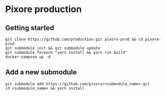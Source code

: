 # Pixore production

## Getting started

```
git clone https://github.com/production.git pixore-prod && cd pixore-prod
git submodule init && git submodule update
git submodule foreach "yarn install && yarn run build"
docker-compose up -d
```

## Add a new submodule

```console
git submodule add https://github.com/pixore/<submodule_name>.git
cd <submodule_name> && yarn install
```